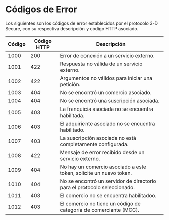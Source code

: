 # Códigos de Error

Los siguientes son los códigos de error establecidos por el protocolo 3-D Secure, con su respectiva descripción y código HTTP asociado.


Código   | Código HTTP  | Descripción                                                                              |
-------- |--------------|------------------------------------------------------------------------------------------|
 1000    | 200          |Error de conexión a un servicio externo.                                                  |  
 1001    | 422          |Respuesta no válida de un servicio externo.                                               |
 1002    | 422          |Argumentos no válidos para iniciar una petición.                                          |
 1003    | 404          |No se encontró un comercio asociado.                                                      |
 1004    | 404          |No se encontró una suscripción asociada.                                                  |
 1005    | 403          |La franquicia asociada no se encuentra habilitada.                                        |
 1006    | 403          |El adquiriente asociado no se encuentra habilitado.                                       |
 1007    | 403          |La suscripción asociada no está completamente configurada.                                |
 1008    | 422          |Mensaje de error recibido desde un servicio externo.                                      |
 1009    | 404          |No hay un comercio asociado a este token, solicite un nuevo token.                        |
 1010    | 404          |No se encontró un servidor de directorio para el protocolo seleccionado.                  |
 1011    | 403          |El comercio no se encuentra habilitadoo.                                                  |
 1012    | 403          |El comercio no tiene un código de categoría de comerciante (MCC).                         |  
